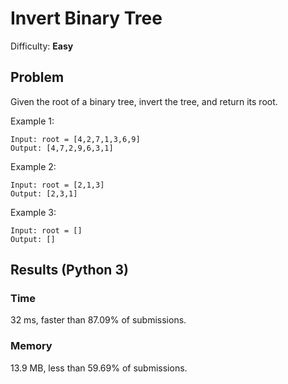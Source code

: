 # Invert Binary Tree
Difficulty: **Easy**

## Problem
Given the root of a binary tree, invert the tree, and return its root.

Example 1:
```
Input: root = [4,2,7,1,3,6,9]
Output: [4,7,2,9,6,3,1]
```

Example 2:
```
Input: root = [2,1,3]
Output: [2,3,1]
```

Example 3:
```
Input: root = []
Output: []
```
## Results (Python 3)

### Time
32 ms, faster than 87.09% of submissions.

### Memory
13.9 MB, less than 59.69% of submissions.

